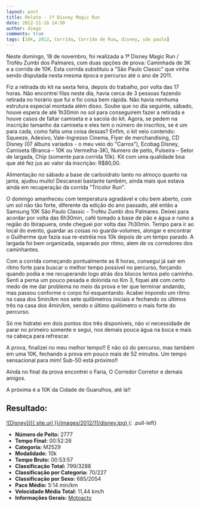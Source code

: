 ```yaml
---
layout: post
title: Relato - 1ª Disney Magic Run
date: 2012-11-18 14:50
author: diego
comments: true
tags: [10k, 2012, Corrida, Corrida de Rua, disney, são paulo]
---
```

Neste domingo, 18 de novembro, foi realizada a 1ª Disney Magic Run / Troféu Zumbi dos Palmares, com duas opções de prova: Caminhada de 3K e a corrida de 10K. Esta corrida substituiu a "São Paulo Classic" que vinha sendo disputada nesta mesma época e percurso até o ano de 2011.

Fiz a retirada do kit na sexta feira, depois do trabalho, por volta das 17 horas. Não encontrei filas neste dia, havia cerca de 3 pessoas fazendo retirada no horário que fui e foi coisa bem rápida. Não havia nenhuma estrutura especial montada além disso. Soube que no dia seguinte, sábado, houve espera de até 1h30min no sol para conseguirem fazer a retirada e houve casos de faltar camiseta e a sacola do kit. Agora, se pedem na inscrição tamanho da camiseta e eles tem o número de inscritos, se é um para cada, como falta uma coisa dessas? Enfim, o kit veio contendo: Squeeze, Adesivo, Vale-Ingresso Cinema, Flyer de merchandising, CD Disney (07 álbuns variados - o meu veio do "Carros"), Ecobag Disney, Camiseta (Branca – 10K ou Vermelha-3K), Numero de peito, Pulseira – Setor de largada, Chip (somente para corrida 10k). Kit com uma qualidade boa que até fez jus ao valor da inscrição: R$80,00.

Alimentação no sábado a base de carboidrato tanto no almoço quanto na janta, ajudou muito! Descansei bastante também, ainda mais que estava ainda em recuperação da corrida "Tricolor Run".

O domingo amanheceu com temperatura agradável e céu bem aberto, com um sol não tão forte, diferente da edição do ano passado, até então a Samsung 10K São Paulo Classic - Troféu Zumbi dos Palmares. Deixei para acordar por volta das 6h30min, café tomado a base de pão e água e rumo a região do Ibirapuera, onde cheguei por volta das 7h30min. Tempo para ir ao local do evento, guardar as coisas no guarda-volumes, alongar e encontrar o Guilherme que fazia sua re-estréia nos 10k depois de um tempo parado. A largada foi bem organizada, separado por ritmo, alem de os corredores dos caminhantes.

Com a corrida começando pontualmente as 8 horas, consegui já sair em ritmo forte para buscar o melhor tempo possível no percurso, forçando quando podia e me recuperando logo atrás dos blocos lentos pelo caminho. Senti a perna um pouco pesada e dolorida no Km 3, fiquei até com certo medo de me dar problema no meio da prova e ter que terminar andando, mas passou conforme o corpo foi esquentando. Acabei impondo um ritmo na casa dos 5min/km nos sete quilômetros iniciais e fechando os últimos três na casa dos 4min/km, sendo o último quilômetro o mais forte do percurso.

Só me hidratei em dois pontos dos três disponíveis, não vi necessidade de parar no primeiro somente e segui, nos demais pouca água na boca e mais na cabeça para refrescar.

A prova, finalizei no meu melhor tempo!! E não só do percurso, mas também em uma 10K, fechando a prova em pouco mais de 52 minutos. Um tempo sensacional para mim! Sub-50 está próximo!!

Ainda no final da prova encontrei o Faria, O Corredor Corretor e demais amigos.

A próxima é a 10K da Cidade de Guarulhos, até la!!

## Resultado:

<a href="/images/2012/11/disney_big.jpg">
![Disney]({{ site.url }}/images/2012/11/disney.jpg)
</a>
{: .pull-left}

* **Número de Peito:** 2777
* **Tempo Final:** 00:52:26
* **Categoria:** M2529
* **Modalidade:** 10k
* **Tempo Bruto:** 00:53:57
* **Classificação Total:** 799/3288
* **Classificação por Categoria:** 70/227
* **Classificação por Sexo:** 685/2054
* **Pace Médio:** 5:14 min/km
* **Velocidade Média Total:** 11,44 km/h
* **Informações Gerais:** <a href="https://motoactv.com/public/show?workoutActivityId=94SSXQnVQDac7dn6lFAZsA%3D%3D&amp;activity=1" target="_blank">Motoactv</a>


